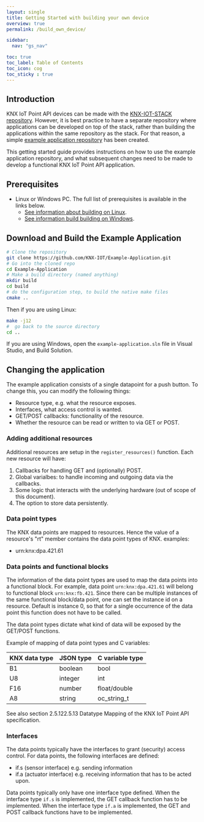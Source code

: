 ```yaml
---
layout: single
title: Getting Started with building your own device
overview: true
permalink: /build_own_device/

sidebar:
  nav: "gs_nav"

toc: true
toc_label: Table of Contents
toc_icon: cog
toc_sticky : true
---
```



## Introduction

KNX IoT Point API devices can be made with the [KNX-IOT-STACK repository](https://github.com/KNX-IOT/KNX-IOT-STACK). However, it is best practice to have a separate repository where applications can be developed on top of the stack, rather than building the applications within the same repository as the stack. For that reason, a simple [example application repository](https://github.com/KNX-IOT/Example-Application) has been created. 

This getting started guide provides instructions on how to use the example application repository, and what subsequent changes need to be made to develop a functional KNX IoT Point API application.

## Prerequisites

- Linux or Windows PC. The full list of prerequisites is available in the links below.
  - [See information about building on Linux](building_linux).
  - [See information build building on Windows](building_windows).

## Download and Build the Example Application

```bash
# Clone the repository 
git clone https://github.com/KNX-IOT/Example-Application.git
# Go into the cloned repo
cd Example-Application
# Make a build directory (named anything)
mkdir build
cd build 
# do the configuration step, to build the native make files
cmake ..
```

Then if you are using Linux:

```bash
make -j12
#  go back to the source directory
cd ..
```

If you are using Windows, open the `example-application.sln` file in Visual Studio, and Build Solution.

## Changing the application

The example application consists of a single datapoint for a push button. To change this, you can modify the following things:

- Resource type, e.g. what the resource exposes.
- Interfaces, what access control is wanted.
- GET/POST callbacks: functionality of the resource.
- Whether the resource can be read or written to via GET or POST.

### Adding additional resources

Additional resources are setup in the `register_resources()` function.
Each new resource will have:

1. Callbacks for handling GET and (optionally) POST.
2. Global varialbes: to handle incoming and outgoing data via the callbacks.
3. Some logic that interacts with the underlying hardware (out of scope of this document).
4. The option to store data persistently.

### Data point types

The KNX data points are mapped to resources.
Hence the value of a resource's "rt" member contains the data point types of KNX.
examples:

- urn:knx:dpa.421.61

### Data points and functional blocks

The information of the data point types are used to map the data points into a functional block. For example, data point `urn:knx:dpa.421.61` will belong to functional block `urn:knx:fb.421`. Since there can be multiple instances of the same functional block/data point, one can set the instance id on a resource. Default is instance 0, so that for a single occurrence of the data point this function does not have to be called.

The data point types dictate what kind of data will be exposed by the GET/POST functions.

Example of mapping of data point types and C variables:

|  KNX data type |  JSON type | C variable type |
|----------------| -----------| --------------- |
| B1             | boolean    | bool            |
| U8             | integer    | int             |
| F16            | number     | float/double    |
| A8             | string     | oc_string_t     |

See also section 2.5.122.5.13 Datatype Mapping of the KNX IoT Point API specification.

### Interfaces

The data points typically have the interfaces to grant (security) access control.
For data points, the following interfaces are defined:

- if.s (sensor interface) e.g. sending information
- if.a (actuator interface) e.g. receiving information that has to be acted upon.

Data points typically only have one interface type defined.
When the interface type `if.s` is implemented, the GET callback function has to be implemented.
When the interface type `if.a` is implemented, the GET and POST callback functions have to be implemented.
